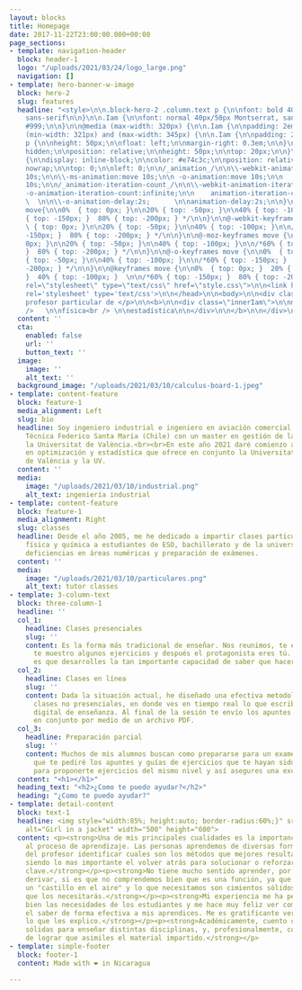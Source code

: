 ```yaml
---
layout: blocks
title: Homepage
date: 2017-11-22T23:00:00.000+00:00
page_sections:
- template: navigation-header
  block: header-1
  logo: "/uploads/2021/03/24/logo_large.png"
  navigation: []
- template: hero-banner-w-image
  block: hero-2
  slug: features
  headline: "<style>\n\n.block-hero-2 .column.text p {\n\nfont: bold 40px/50px Montserrat,
    sans-serif\n\n}\n\n.Iam {\n\nfont: normal 40px/50px Montserrat, sans-serif;\n\ncolor:
    #999;\n\n}\n\n@media (max-width: 320px) {\n\n.Iam {\n\npadding: 2em -1em;\n\n}\n\n}\n\n@media
    (min-width: 321px) and (max-width: 345px) {\n\n.Iam {\n\npadding: 2em 0em;\n\n}\n\n}\n\n.Iam
    p {\n\nheight: 50px;\n\nfloat: left;\n\nmargin-right: 0.3em;\n\n}\n\n.Iam b {\n\noverflow:
    hidden;\n\nposition: relative;\n\nheight: 50px;\n\ntop: 20px;\n\n}\n\n.Iam .innerIam
    {\n\ndisplay: inline-block;\n\ncolor: #e74c3c;\n\nposition: relative;\n\nwhite-space:
    nowrap;\n\ntop: 0;\n\nleft: 0;\n\n/_animation_/\n\n\\-webkit-animation:move 10s;\n\n\\-moz-animation:move
    10s;\n\n\\-ms-animation:move 10s;\n\n -o-animation:move 10s;\n\n    animation:move
    10s;\n\n/_animation-iteration-count_/\n\n\\-webkit-animation-iteration-count:infinite;\n\n\\-moz-animation-iteration-count:infinite;\n\n\\-ms-animation-iteration-count:infinite;\n\n
    -o-animation-iteration-count:infinite;\n\n    animation-iteration-count:infinite;\n\n/_animation-delay_/\n\n\\-webkit-animation-delay:2s;\n\n\\-moz-animation-delay:2s;\n\n\\-ms-animation-delay:2s;
    \  \n\n\\-o-animation-delay:2s;      \n\nanimation-delay:2s;\n\n}\n\n@keyframes
    move{\n\n0%  { top: 0px; }\n\n20% { top: -50px; }\n\n40% { top: -100px; }\n\n/*60%
    { top: -150px; }  80% { top: -200px; } */\n\n}\n\n@-webkit-keyframes move {\n\n0%
    \ { top: 0px; }\n\n20% { top: -50px; }\n\n40% { top: -100px; }\n\n/*60% { top:
    -150px; }  80% { top: -200px; } */\n\n}\n\n@-moz-keyframes move {\n\n0%  { top:
    0px; }\n\n20% { top: -50px; }\n\n40% { top: -100px; }\n\n/*60% { top: -150px;
    }  80% { top: -200px; } */\n\n}\n\n@-o-keyframes move {\n\n0%  { top: 0px; }\n\n20%
    { top: -50px; }\n\n40% { top: -100px; }\n\n/*60% { top: -150px; }  80% { top:
    -200px; } */\n\n}\n\n@keyframes move {\n\n0%  { top: 0px; }  20% { top: -50px;
    }  40% { top: -100px; }  \n\n/*60% { top: -150px; }  80% { top: -200px; } */\n\n}\n\n</style>\n\n<head>\n\n<link
    rel=\"stylesheet\" type=\"text/css\" href=\"style.css\">\n\n<link href='https://fonts.googleapis.com/css?family=Montserrat:400,700'
    rel='stylesheet' type='text/css'>\n\n</head>\n\n<body>\n\n<div class=\"Iam\">\n\n<p>Tu
    profesor particular de </p>\n\n<b>\n\n<div class=\"innerIam\">\n\nmatemáticas<br
    />   \n\nfísica<br /> \n\nestadística\n\n</div>\n\n</b>\n\n</div>\n\n</body>"
  content: ''
  cta:
    enabled: false
    url: ''
    button_text: ''
  image:
    image: ''
    alt_text: ''
  background_image: "/uploads/2021/03/10/calculus-board-1.jpeg"
- template: content-feature
  block: feature-1
  media_alignment: Left
  slug: bio
  headline: Soy ingeniero industrial e ingeniero en aviación comercial de la Universidad
    Técnica Federico Santa María (Chile) con un master en gestión de la calidad en
    la Universitat de València.<br><br>En este año 2021 daré comienzo a un doctorado
    en optimización y estadística que ofrece en conjunto la Universitat Politécnica
    de València y la UV.
  content: ''
  media:
    image: "/uploads/2021/03/10/industrial.png"
    alt_text: ingeniería industrial
- template: content-feature
  block: feature-1
  media_alignment: Right
  slug: classes
  headline: Desde el año 2005, me he dedicado a impartir clases particulares de matemáticas,
    física y química a estudiantes de ESO, bachillerato y de la universidad para superar
    deficiencias en áreas numéricas y preparación de exámenes.
  content: ''
  media:
    image: "/uploads/2021/03/10/particulares.png"
    alt_text: tutor classes
- template: 3-column-text
  block: three-column-1
  headline: ''
  col_1:
    headline: Clases presenciales
    slug: ''
    content: Es la forma más tradicional de enseñar. Nos reunimos, te enseño la teoría,
      te muestro algunos ejercicios y después el protagonista eres tú. Lo más importante
      es que desarrolles la tan importante capacidad de saber que hacer en cada caso.
  col_2:
    headline: Clases en línea
    slug: ''
    content: Dada la situación actual, he diseñado una efectiva metodología de realizar
      clases no presenciales, en donde ves en tiempo real lo que escribo en mi dispositivo
      digital de enseñanza. Al final de la sesión te envío los apuntes que realicemos
      en conjunto por medio de un archivo PDF.
  col_3:
    headline: Preparación parcial
    slug: ''
    content: Muchos de mis alumnos buscan como prepararse para un examen. Es por esto
      que te pediré los apuntes y guías de ejercicios que te hayan sido entregados,
      para proponerte ejercicios del mismo nivel y así asegures una excelente calificación.​
  content: "<h1></h1>"
  heading_text: "<h2>¿Como te puedo ayudar?</h2>"
  heading: "¿Como te puedo ayudar?"
- template: detail-content
  block: text-1
  headline: <img style="width:85%; height:auto; border-radius:60%;}" src="https://profematesvalencia.net/uploads/1/3/5/5/135504880/marcel_orig.jpg"
    alt="Girl in a jacket" width="500" height="600">
  content: <p><strong>Una de mis principales cualidades es la importancia que le doy
    al proceso de aprendizaje. Las personas aprendemos de diversas formas y es labor
    del profesor identificar cuales son los métodos que mejores resultados generan,
    siendo lo mas importante el volver atrás para solucionar o reforzar algunos conceptos
    clave.</strong></p><p><strong>No tiene mucho sentido aprender, por ejemplo, a
    derivar, si es que no comprendemos bien que es una función, ya que no haríamos
    un "castillo en el aire" y lo que necesitamos son cimientos sólidos, te aseguro
    que los necesitarás.</strong></p><p><strong>Mi experiencia me ha permitido conocer
    bien las necesidades de los estudiantes y me hace muy feliz ver como logro traspasar
    el saber de forma efectiva a mis aprendices. Me es gratificante ver que comprenden
    lo que les explico.</strong></p><p><strong>Académicamente, cuento con bases muy
    sólidas para enseñar distintas disciplinas, y, profesionalmente, con la habilidad
    de lograr que asimiles el material impartido.</strong></p>
- template: simple-footer
  block: footer-1
  content: Made with ❤︎ in Nicaragua

---
```

